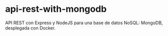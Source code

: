# api-rest-with-mongodb
API REST con Express y NodeJS para una base de datos NoSQL: MongoDB, desplegada con Docker.
